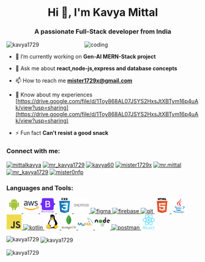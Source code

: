 
<h1 align="center">Hi 👋, I'm Kavya Mittal</h1>
<h3 align="center">A passionate Full-Stack developer from India</h3>

<img align="right" alt="coding" width="300" src="https://media0.giphy.com/media/f3iwJFOVOwuy7K6FFw/200.webp?cid=ecf05e47bbv7tu24u5em9c2zstz6qau7aodyr53eg7yw2ror&ep=v1_gifs_related&rid=200.webp&ct=g">

<p align="left"> <img src="https://komarev.com/ghpvc/?username=kavya1729&label=Profile%20views&color=0e75b6&style=flat" alt="kavya1729" /> </p>

- 🔭 I’m currently working on **Gen-Al MERN-Stack project**

- 💬 Ask me about **react,node-js,express and database concepts**

- 📫 How to reach me **mister1729x@gmail.com**

- 📄 Know about my experiences [https://drive.google.com/file/d/1Toy868AL07JSYS2HxsJtXBTym16p4uAk/view?usp=sharing](https://drive.google.com/file/d/1Toy868AL07JSYS2HxsJtXBTym16p4uAk/view?usp=sharing)

- ⚡ Fun fact **Can’t resist a good snack**

<h3 align="left">Connect with me:</h3>
<p align="left">
<a href="https://linkedin.com/in/mittalkavya" target="blank"><img align="center" src="https://raw.githubusercontent.com/rahuldkjain/github-profile-readme-generator/master/src/images/icons/Social/linked-in-alt.svg" alt="mittalkavya" height="30" width="40" /></a>
<a href="https://instagram.com/mr_kavya1729" target="blank"><img align="center" src="https://raw.githubusercontent.com/rahuldkjain/github-profile-readme-generator/master/src/images/icons/Social/instagram.svg" alt="mr_kavya1729" height="30" width="40" /></a>
<a href="https://www.codechef.com/users/kavya60" target="blank"><img align="center" src="https://cdn.jsdelivr.net/npm/simple-icons@3.1.0/icons/codechef.svg" alt="kavya60" height="30" width="40" /></a>
<a href="https://www.hackerrank.com/mister1729x" target="blank"><img align="center" src="https://raw.githubusercontent.com/rahuldkjain/github-profile-readme-generator/master/src/images/icons/Social/hackerrank.svg" alt="mister1729x" height="30" width="40" /></a>
<a href="https://codeforces.com/profile/mr.mittal" target="blank"><img align="center" src="https://raw.githubusercontent.com/rahuldkjain/github-profile-readme-generator/master/src/images/icons/Social/codeforces.svg" alt="mr.mittal" height="30" width="40" /></a>
<a href="https://www.leetcode.com/mr_kavya1729" target="blank"><img align="center" src="https://raw.githubusercontent.com/rahuldkjain/github-profile-readme-generator/master/src/images/icons/Social/leet-code.svg" alt="mr_kavya1729" height="30" width="40" /></a>
<a href="https://auth.geeksforgeeks.org/user/mister0nfp" target="blank"><img align="center" src="https://raw.githubusercontent.com/rahuldkjain/github-profile-readme-generator/master/src/images/icons/Social/geeks-for-geeks.svg" alt="mister0nfp" height="30" width="40" /></a>
</p>

<h3 align="left">Languages and Tools:</h3>
<p align="left"> <a href="https://developer.android.com" target="_blank" rel="noreferrer"> <img src="https://raw.githubusercontent.com/devicons/devicon/master/icons/android/android-original-wordmark.svg" alt="android" width="40" height="40"/> </a> <a href="https://aws.amazon.com" target="_blank" rel="noreferrer"> <img src="https://raw.githubusercontent.com/devicons/devicon/master/icons/amazonwebservices/amazonwebservices-original-wordmark.svg" alt="aws" width="40" height="40"/> </a> <a href="https://getbootstrap.com" target="_blank" rel="noreferrer"> <img src="https://raw.githubusercontent.com/devicons/devicon/master/icons/bootstrap/bootstrap-plain-wordmark.svg" alt="bootstrap" width="40" height="40"/> </a> <a href="https://www.w3schools.com/css/" target="_blank" rel="noreferrer"> <img src="https://raw.githubusercontent.com/devicons/devicon/master/icons/css3/css3-original-wordmark.svg" alt="css3" width="40" height="40"/> </a> <a href="https://expressjs.com" target="_blank" rel="noreferrer"> <img src="https://raw.githubusercontent.com/devicons/devicon/master/icons/express/express-original-wordmark.svg" alt="express" width="40" height="40"/> </a> <a href="https://www.figma.com/" target="_blank" rel="noreferrer"> <img src="https://www.vectorlogo.zone/logos/figma/figma-icon.svg" alt="figma" width="40" height="40"/> </a> <a href="https://firebase.google.com/" target="_blank" rel="noreferrer"> <img src="https://www.vectorlogo.zone/logos/firebase/firebase-icon.svg" alt="firebase" width="40" height="40"/> </a> <a href="https://git-scm.com/" target="_blank" rel="noreferrer"> <img src="https://www.vectorlogo.zone/logos/git-scm/git-scm-icon.svg" alt="git" width="40" height="40"/> </a> <a href="https://www.w3.org/html/" target="_blank" rel="noreferrer"> <img src="https://raw.githubusercontent.com/devicons/devicon/master/icons/html5/html5-original-wordmark.svg" alt="html5" width="40" height="40"/> </a> <a href="https://www.java.com" target="_blank" rel="noreferrer"> <img src="https://raw.githubusercontent.com/devicons/devicon/master/icons/java/java-original.svg" alt="java" width="40" height="40"/> </a> <a href="https://developer.mozilla.org/en-US/docs/Web/JavaScript" target="_blank" rel="noreferrer"> <img src="https://raw.githubusercontent.com/devicons/devicon/master/icons/javascript/javascript-original.svg" alt="javascript" width="40" height="40"/> </a> <a href="https://kotlinlang.org" target="_blank" rel="noreferrer"> <img src="https://www.vectorlogo.zone/logos/kotlinlang/kotlinlang-icon.svg" alt="kotlin" width="40" height="40"/> </a> <a href="https://www.linux.org/" target="_blank" rel="noreferrer"> <img src="https://raw.githubusercontent.com/devicons/devicon/master/icons/linux/linux-original.svg" alt="linux" width="40" height="40"/> </a> <a href="https://www.mongodb.com/" target="_blank" rel="noreferrer"> <img src="https://raw.githubusercontent.com/devicons/devicon/master/icons/mongodb/mongodb-original-wordmark.svg" alt="mongodb" width="40" height="40"/> </a> <a href="https://www.mysql.com/" target="_blank" rel="noreferrer"> <img src="https://raw.githubusercontent.com/devicons/devicon/master/icons/mysql/mysql-original-wordmark.svg" alt="mysql" width="40" height="40"/> </a> <a href="https://nodejs.org" target="_blank" rel="noreferrer"> <img src="https://raw.githubusercontent.com/devicons/devicon/master/icons/nodejs/nodejs-original-wordmark.svg" alt="nodejs" width="40" height="40"/> </a> <a href="https://postman.com" target="_blank" rel="noreferrer"> <img src="https://www.vectorlogo.zone/logos/getpostman/getpostman-icon.svg" alt="postman" width="40" height="40"/> </a> <a href="https://reactjs.org/" target="_blank" rel="noreferrer"> <img src="https://raw.githubusercontent.com/devicons/devicon/master/icons/react/react-original-wordmark.svg" alt="react" width="40" height="40"/> </a> </p>

<p><img align="left" src="https://github-readme-stats.vercel.app/api/top-langs?username=kavya1729&show_icons=true&locale=en&layout=compact" alt="kavya1729" /></p>

<p>&nbsp;<img align="center" src="https://github-readme-stats.vercel.app/api?username=kavya1729&show_icons=true&locale=en" alt="kavya1729" /></p>

<p><img align="center" src="https://github-readme-streak-stats.herokuapp.com/?user=kavya1729" alt="kavya1729" /></p>
